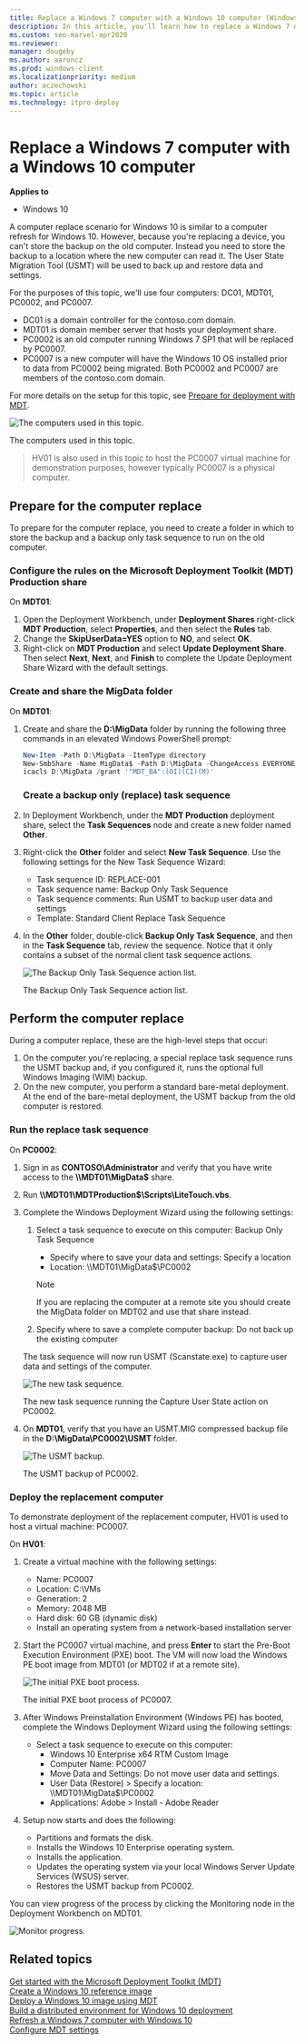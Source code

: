 ```yaml
---
title: Replace a Windows 7 computer with a Windows 10 computer (Windows 10)
description: In this article, you'll learn how to replace a Windows 7 device with a Windows 10 device.
ms.custom: seo-marvel-apr2020
ms.reviewer: 
manager: dougeby
ms.author: aaroncz
ms.prod: windows-client
ms.localizationpriority: medium
author: aczechowski
ms.topic: article
ms.technology: itpro-deploy
---
```


# Replace a Windows 7 computer with a Windows 10 computer

**Applies to**
-   Windows 10

A computer replace scenario for Windows 10 is similar to a computer refresh for Windows 10. However, because you're replacing a device, you can't store the backup on the old computer. Instead you need to store the backup to a location where the new computer can read it. The User State Migration Tool (USMT) will be used to back up and restore data and settings. 

For the purposes of this topic, we'll use four computers: DC01, MDT01, PC0002, and PC0007. 
- DC01 is a domain controller for the contoso.com domain.
- MDT01 is domain member server that hosts your deployment share.
- PC0002 is an old computer running Windows 7 SP1 that will be replaced by PC0007. 
- PC0007 is a new computer will have the Windows 10 OS installed prior to data from PC0002 being migrated. Both PC0002 and PC0007 are members of the contoso.com domain.

For more details on the setup for this topic, see [Prepare for deployment with MDT](prepare-for-windows-deployment-with-mdt.md).

![The computers used in this topic.](../images/mdt-03-fig01.png)

The computers used in this topic.

>HV01 is also used in this topic to host the PC0007 virtual machine for demonstration purposes, however typically PC0007 is a physical computer.

## Prepare for the computer replace

 To prepare for the computer replace, you need to create a folder in which to store the backup and a backup only task sequence to run on the old computer.

### Configure the rules on the Microsoft Deployment Toolkit (MDT) Production share

On **MDT01**:

1. Open the Deployment Workbench, under **Deployment Shares** right-click **MDT Production**, select **Properties**, and then select the **Rules** tab.
2. Change the **SkipUserData=YES** option to **NO**, and select **OK**.
3. Right-click on **MDT Production** and select **Update Deployment Share**. Then select **Next**, **Next**, and **Finish** to complete the Update Deployment Share Wizard with the default settings.

### Create and share the MigData folder

On **MDT01**:

1. Create and share the **D:\\MigData** folder by running the following three commands in an elevated Windows PowerShell prompt:
   ``` powershell
   New-Item -Path D:\MigData -ItemType directory
   New-SmbShare -Name MigData$ -Path D:\MigData -ChangeAccess EVERYONE
   icacls D:\MigData /grant '"MDT_BA":(OI)(CI)(M)'
   ```
   ### Create a backup only (replace) task sequence

2. In Deployment Workbench, under the **MDT Production** deployment share, select the **Task Sequences** node and create a new folder named **Other**.

3. Right-click the **Other** folder and select **New Task Sequence**. Use the following settings for the New Task Sequence Wizard:

   * Task sequence ID: REPLACE-001
   * Task sequence name: Backup Only Task Sequence
   * Task sequence comments: Run USMT to backup user data and settings
   * Template: Standard Client Replace Task Sequence

4. In the **Other** folder, double-click **Backup Only Task Sequence**, and then in the **Task Sequence** tab, review the sequence. Notice that it only contains a subset of the normal client task sequence actions.

   ![The Backup Only Task Sequence action list.](../images/mdt-03-fig02.png "The Backup Only Task Sequence action list")

   The Backup Only Task Sequence action list.

## Perform the computer replace

During a computer replace, these are the high-level steps that occur:

1.  On the computer you're replacing, a special replace task sequence runs the USMT backup and, if you configured it, runs the optional full Windows Imaging (WIM) backup.
2.  On the new computer, you perform a standard bare-metal deployment. At the end of the bare-metal deployment, the USMT backup from the old computer is restored.

### Run the replace task sequence

On **PC0002**:

1.  Sign in as **CONTOSO\\Administrator** and verify that you have write access to the **\\\\MDT01\\MigData$** share.
2.  Run **\\\\MDT01\\MDTProduction$\\Scripts\\LiteTouch.vbs**.
3.  Complete the Windows Deployment Wizard using the following settings:

    1.  Select a task sequence to execute on this computer: Backup Only Task Sequence
        * Specify where to save your data and settings: Specify a location
        * Location: \\\\MDT01\\MigData$\\PC0002
        
        >[!NOTE]
        >If you are replacing the computer at a remote site you should create the MigData folder on MDT02 and use that share instead.
         
    2.  Specify where to save a complete computer backup: Do not back up the existing computer

    The task sequence will now run USMT (Scanstate.exe) to capture user data and settings of the computer.

    ![The new task sequence.](../images/mdt-03-fig03.png "The new task sequence")

    The new task sequence running the Capture User State action on PC0002.

4.  On **MDT01**, verify that you have an USMT.MIG compressed backup file in the **D:\\MigData\\PC0002\\USMT** folder.

    ![The USMT backup.](../images/mdt-03-fig04.png "The USMT backup")

    The USMT backup of PC0002.

### Deploy the replacement computer

To demonstrate deployment of the replacement computer, HV01 is used to host a virtual machine: PC0007.

On **HV01**:

1.  Create a virtual machine with the following settings:

    * Name: PC0007
    * Location: C:\\VMs
    * Generation: 2
    * Memory: 2048 MB
    * Hard disk: 60 GB (dynamic disk)
    * Install an operating system from a network-based installation server

2.  Start the PC0007 virtual machine, and press **Enter** to start the Pre-Boot Execution Environment (PXE) boot. The VM will now load the Windows PE boot image from MDT01 (or MDT02 if at a remote site).

    ![The initial PXE boot process.](../images/mdt-03-fig05.png "The initial PXE boot process")

    The initial PXE boot process of PC0007.

3.  After Windows Preinstallation Environment (Windows PE) has booted, complete the Windows Deployment Wizard using the following settings:

    * Select a task sequence to execute on this computer:
        * Windows 10 Enterprise x64 RTM Custom Image
        * Computer Name: PC0007
        * Move Data and Settings: Do not move user data and settings.
        * User Data (Restore) > Specify a location: \\\\MDT01\\MigData$\\PC0002
        * Applications: Adobe > Install - Adobe Reader

4.  Setup now starts and does the following:

    * Partitions and formats the disk.
    * Installs the Windows 10 Enterprise operating system.
    * Installs the application.
    * Updates the operating system via your local Windows Server Update Services (WSUS) server.
    * Restores the USMT backup from PC0002.

You can view progress of the process by clicking the Monitoring node in the Deployment Workbench on MDT01.

![Monitor progress.](../images/mdt-replace.png)

## Related topics

[Get started with the Microsoft Deployment Toolkit (MDT)](get-started-with-the-microsoft-deployment-toolkit.md)<br>
[Create a Windows 10 reference image](create-a-windows-10-reference-image.md)<br>
[Deploy a Windows 10 image using MDT](deploy-a-windows-10-image-using-mdt.md)<br>
[Build a distributed environment for Windows 10 deployment](build-a-distributed-environment-for-windows-10-deployment.md)<br>
[Refresh a Windows 7 computer with Windows 10](refresh-a-windows-7-computer-with-windows-10.md)<br>
[Configure MDT settings](configure-mdt-settings.md)
